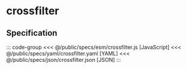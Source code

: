 <script setup>
  import { reset } from '@uwdata/vgplot';
  reset();
</script>

# crossfilter

<Example spec="/specs/yaml/crossfilter.yaml" />

## Specification

::: code-group
<<< @/public/specs/esm/crossfilter.js [JavaScript]
<<< @/public/specs/yaml/crossfilter.yaml [YAML]
<<< @/public/specs/json/crossfilter.json [JSON]
:::

